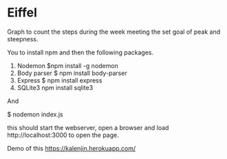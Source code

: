 # Eiffel
Graph to count the steps during the week meeting the set goal of peak and steepness.

You to install npm and then the following packages. 

1. Nodemon 
$npm install -g nodemon 
2. Body parser 
$ npm install body-parser
3. Express
$ npm install express
4. SQLite3
npm install sqlite3

And 

$ nodemon index.js 

this should start the webserver, open a browser and load http://localhost:3000 to open the page. 

Demo of this https://kalenjin.herokuapp.com/
